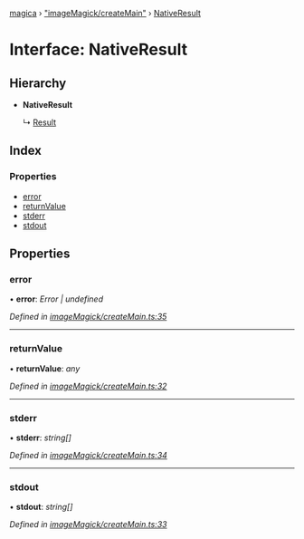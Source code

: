 [magica](../README.md) › ["imageMagick/createMain"](../modules/_imagemagick_createmain_.md) › [NativeResult](_imagemagick_createmain_.nativeresult.md)

# Interface: NativeResult

## Hierarchy

* **NativeResult**

  ↳ [Result](_types_.result.md)

## Index

### Properties

* [error](_imagemagick_createmain_.nativeresult.md#error)
* [returnValue](_imagemagick_createmain_.nativeresult.md#returnvalue)
* [stderr](_imagemagick_createmain_.nativeresult.md#stderr)
* [stdout](_imagemagick_createmain_.nativeresult.md#stdout)

## Properties

###  error

• **error**: *Error | undefined*

*Defined in [imageMagick/createMain.ts:35](https://github.com/cancerberoSgx/magica/blob/19bf60b/src/imageMagick/createMain.ts#L35)*

___

###  returnValue

• **returnValue**: *any*

*Defined in [imageMagick/createMain.ts:32](https://github.com/cancerberoSgx/magica/blob/19bf60b/src/imageMagick/createMain.ts#L32)*

___

###  stderr

• **stderr**: *string[]*

*Defined in [imageMagick/createMain.ts:34](https://github.com/cancerberoSgx/magica/blob/19bf60b/src/imageMagick/createMain.ts#L34)*

___

###  stdout

• **stdout**: *string[]*

*Defined in [imageMagick/createMain.ts:33](https://github.com/cancerberoSgx/magica/blob/19bf60b/src/imageMagick/createMain.ts#L33)*

